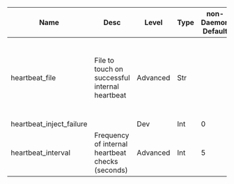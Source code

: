 | Name | Desc | Level | Type | non-Daemon Default | Daemon Default | Min | Max | Valid Values | verbatim | See also | Flags | Services | Validator | Long Desc | Tags |
| --- | --- | --- | --- | --- | --- | --- | --- | --- | --- | --- | --- | --- | --- | --- | --- |
| <span id="SP_heartbeat_file">heartbeat_file</span> |  File to touch on successful internal heartbeat | Advanced | Str |  |  |  |  |  |  | [[heartbeat_interval](./global/heartbeat.md#SP_heartbeat_interval)] | STARTUP |  |  | If set, this file will be touched every time an internal heartbeat check succeeds. |  |
| <span id="SP_heartbeat_inject_failure">heartbeat_inject_failure</span> |   | Dev | Int | 0 |  |  |  |  |  |  |  |  |  |  |  |
| <span id="SP_heartbeat_interval">heartbeat_interval</span> |  Frequency of internal heartbeat checks (seconds) | Advanced | Int | 5 |  |  |  |  |  |  | STARTUP |  |  |  |  |
